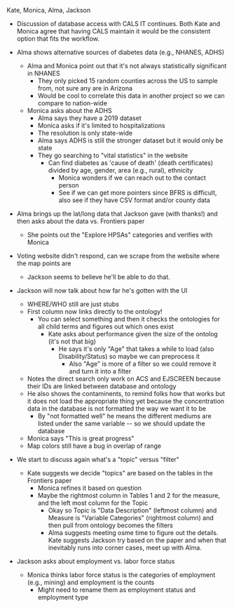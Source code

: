 Kate, Monica, Alma, Jackson

- Discussion of database access with CALS IT continues. Both Kate and Monica agree that having CALS maintain it would be the consistent option that fits the workflow.

- Alma shows alternative sources of diabetes data (e.g., NHANES, ADHS)
  - Alma and Monica point out that it's not always statistically significant in NHANES
    - They only picked 15 random counties across the US to sample from, not sure any are in Arizona
    - Would be cool to correlate this data in another project so we can compare to nation-wide
  - Monica asks about the ADHS
    - Alma says they have a 2019 dataset 
    - Monica asks if it's limited to hospitalizations
    - The resolution is only state-wide
    - Alma says ADHS is still the stronger dataset but it would only be state
    - They go searching to "vital statistics" in the website
      - Can find diabetes as 'cause of death' (death certificates) divided by age, gender, area (e.g., rural), ethnicity
        - Monica wonders if we can reach out to the contact person
        - See if we can get more pointers since BFRS is difficult, also see if they have CSV format and/or county data

- Alma brings up the lat/long data that Jackson gave (with thanks!) and then asks about the data vs. Frontiers paper
  - She points out the "Explore HPSAs" categories and verifies with Monica

- Voting website didn't respond, can we scrape from the website where the map points are
  - Jackson seems to believe he'll be able to do that. 

- Jackson will now talk about how far he's gotten with the UI
  - WHERE/WHO still are just stubs
  - First column now links directly to the ontology!
    - You can select something and then it checks the ontologies for all child terms and figures out which ones exist
      - Kate asks about performance given the size of the ontolog (it's not that big)
        - He says it's only "Age" that takes a while to load (also Disability/Status) so maybe we can preprocess it
          - Also "Age" is more of a filter so we could remove it and turn it into a filter
  - Notes the direct search only work on ACS and EJSCREEN because their IDs are linked between database and ontology
  - He also shows the contaminents, to remind folks how that works but it does not load the appropriate thing yet because the concentration data in the database is not formatted the way we want it to be
    - By "not formatted well" he means the different mediums are listed under the same variable -- so we should update the database
  - Monica says "This is great progress"
  - Map colors still have a bug in overlap of range

- We start to discuss again what's a "topic" versus "filter"
  - Kate suggests we decide "topics" are based on the tables in the Frontiers paper
    - Monica refines it based on question
    - Maybe the rightmost column in Tables 1 and 2 for the measure, and the left most column for the Topic
      - Okay so Topic is "Data Description" (leftmost column) and Measure is "Variable Categories" (rightmost column) and then pull from ontology becomes the filters
      - Alma suggests meeting osme time to figure out the details. Kate suggests Jackson try based on the paper and when that inevitably runs into corner cases, meet up with Alma.

- Jackson asks about employment vs. labor force status
  - Monica thinks labor force status is the categories of employment (e.g., mining) and employment is the counts
    - Might need to rename them as employment status and employment type
